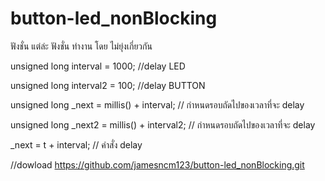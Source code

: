 # button-led_nonBlocking
ฟังชั่น แต่ล่ะ ฟังชั่น ทำงาน โดย ไม่ยุ่งเกี่ยวกัน

unsigned long interval = 1000; //delay LED


unsigned long interval2 = 100; //delay BUTTON

unsigned long _next =  millis() + interval; // กำหนดรอบถัดไปของเวลาที่จะ delay

unsigned long _next2 =  millis() + interval2; // กำหนดรอบถัดไปของเวลาที่จะ delay


_next = t + interval; // คำสั่ง delay



//dowload https://github.com/jamesncm123/button-led_nonBlocking.git
